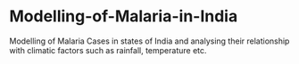 # Modelling-of-Malaria-in-India
Modelling of Malaria Cases in states of India and analysing their relationship with climatic factors such as rainfall, temperature etc. 
